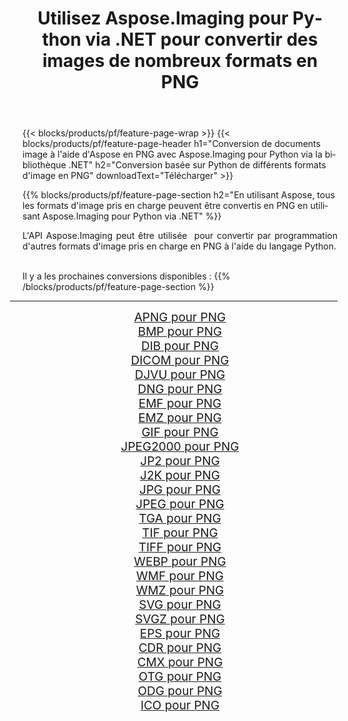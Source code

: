 ﻿---
title: Utilisez Aspose.Imaging pour Python via .NET pour convertir des images de nombreux formats en PNG 
weight: 3920
url: /fr/python-net/conversion/to/png 
lang: fr
langdirlevel: 2
locales: zh-hans,ja,it,ru,de,es,fr,nl,id,lt,pl,pt,vi,tr,ko,zh-hant,ar,hi,th,sv,cs,uk,he
description: Vous pouvez utiliser Aspose.Imaging pour Python via la bibliothèque .NET pour convertir une variété de formats en PNG
---

{{< blocks/products/pf/feature-page-wrap >}}
{{< blocks/products/pf/feature-page-header h1="Conversion de documents image à l'aide d'Aspose en PNG avec Aspose.Imaging pour Python via la bibliothèque .NET" h2="Conversion basée sur Python de différents formats d'image en PNG" downloadText="Télécharger" >}}


{{% blocks/products/pf/feature-page-section  h2="En utilisant Aspose, tous les formats d'image pris en charge peuvent être convertis en PNG en utilisant Aspose.Imaging pour Python via .NET" %}}
<p align=justify>L'API Aspose.Imaging peut être utilisée  pour convertir par programmation d'autres formats d'image pris en charge en PNG à l'aide du langage Python.</p>
<br/>
Il y a les prochaines conversions disponibles :
{{% /blocks/products/pf/feature-page-section %}}
<div class="container-fluid productfamilypage bg-gray">
    <div class="convertypes bg-gray agp-content section">
        <div class="container">
		<hr style="margin-left:-20px;"/>
		<div class="row other-converters" style="gap: 10px;font-size: 19px;text-align:center;">
		    <div class='col-md-2 other-converter remove-lp remove-rp'><a href="/imaging/fr/python-net/conversion/apng-to-png" style="padding:15px;">APNG pour PNG</a></div>
<div class='col-md-2 other-converter remove-lp remove-rp'><a href="/imaging/fr/python-net/conversion/bmp-to-png" style="padding:15px;">BMP pour PNG</a></div>
<div class='col-md-2 other-converter remove-lp remove-rp'><a href="/imaging/fr/python-net/conversion/dib-to-png" style="padding:15px;">DIB pour PNG</a></div>
<div class='col-md-2 other-converter remove-lp remove-rp'><a href="/imaging/fr/python-net/conversion/dicom-to-png" style="padding:15px;">DICOM pour PNG</a></div>
<div class='col-md-2 other-converter remove-lp remove-rp'><a href="/imaging/fr/python-net/conversion/djvu-to-png" style="padding:15px;">DJVU pour PNG</a></div>
<div class='col-md-2 other-converter remove-lp remove-rp'><a href="/imaging/fr/python-net/conversion/dng-to-png" style="padding:15px;">DNG pour PNG</a></div>
<div class='col-md-2 other-converter remove-lp remove-rp'><a href="/imaging/fr/python-net/conversion/emf-to-png" style="padding:15px;">EMF pour PNG</a></div>
<div class='col-md-2 other-converter remove-lp remove-rp'><a href="/imaging/fr/python-net/conversion/emz-to-png" style="padding:15px;">EMZ pour PNG</a></div>
<div class='col-md-2 other-converter remove-lp remove-rp'><a href="/imaging/fr/python-net/conversion/gif-to-png" style="padding:15px;">GIF pour PNG</a></div>
<div class='col-md-2 other-converter remove-lp remove-rp'><a href="/imaging/fr/python-net/conversion/jpeg2000-to-png" style="padding:15px;">JPEG2000 pour PNG</a></div>
<div class='col-md-2 other-converter remove-lp remove-rp'><a href="/imaging/fr/python-net/conversion/jp2-to-png" style="padding:15px;">JP2 pour PNG</a></div>
<div class='col-md-2 other-converter remove-lp remove-rp'><a href="/imaging/fr/python-net/conversion/j2k-to-png" style="padding:15px;">J2K pour PNG</a></div>
<div class='col-md-2 other-converter remove-lp remove-rp'><a href="/imaging/fr/python-net/conversion/jpg-to-png" style="padding:15px;">JPG pour PNG</a></div>
<div class='col-md-2 other-converter remove-lp remove-rp'><a href="/imaging/fr/python-net/conversion/jpeg-to-png" style="padding:15px;">JPEG pour PNG</a></div>
<div class='col-md-2 other-converter remove-lp remove-rp'><a href="/imaging/fr/python-net/conversion/tga-to-png" style="padding:15px;">TGA pour PNG</a></div>
<div class='col-md-2 other-converter remove-lp remove-rp'><a href="/imaging/fr/python-net/conversion/tif-to-png" style="padding:15px;">TIF pour PNG</a></div>
<div class='col-md-2 other-converter remove-lp remove-rp'><a href="/imaging/fr/python-net/conversion/tiff-to-png" style="padding:15px;">TIFF pour PNG</a></div>
<div class='col-md-2 other-converter remove-lp remove-rp'><a href="/imaging/fr/python-net/conversion/webp-to-png" style="padding:15px;">WEBP pour PNG</a></div>
<div class='col-md-2 other-converter remove-lp remove-rp'><a href="/imaging/fr/python-net/conversion/wmf-to-png" style="padding:15px;">WMF pour PNG</a></div>
<div class='col-md-2 other-converter remove-lp remove-rp'><a href="/imaging/fr/python-net/conversion/wmz-to-png" style="padding:15px;">WMZ pour PNG</a></div>
<div class='col-md-2 other-converter remove-lp remove-rp'><a href="/imaging/fr/python-net/conversion/svg-to-png" style="padding:15px;">SVG pour PNG</a></div>
<div class='col-md-2 other-converter remove-lp remove-rp'><a href="/imaging/fr/python-net/conversion/svgz-to-png" style="padding:15px;">SVGZ pour PNG</a></div>
<div class='col-md-2 other-converter remove-lp remove-rp'><a href="/imaging/fr/python-net/conversion/eps-to-png" style="padding:15px;">EPS pour PNG</a></div>
<div class='col-md-2 other-converter remove-lp remove-rp'><a href="/imaging/fr/python-net/conversion/cdr-to-png" style="padding:15px;">CDR pour PNG</a></div>
<div class='col-md-2 other-converter remove-lp remove-rp'><a href="/imaging/fr/python-net/conversion/cmx-to-png" style="padding:15px;">CMX pour PNG</a></div>
<div class='col-md-2 other-converter remove-lp remove-rp'><a href="/imaging/fr/python-net/conversion/otg-to-png" style="padding:15px;">OTG pour PNG</a></div>
<div class='col-md-2 other-converter remove-lp remove-rp'><a href="/imaging/fr/python-net/conversion/odg-to-png" style="padding:15px;">ODG pour PNG</a></div>
<div class='col-md-2 other-converter remove-lp remove-rp'><a href="/imaging/fr/python-net/conversion/ico-to-png" style="padding:15px;">ICO pour PNG</a></div>
                </div>
        </div>
    </div>
</div>
<br/>

